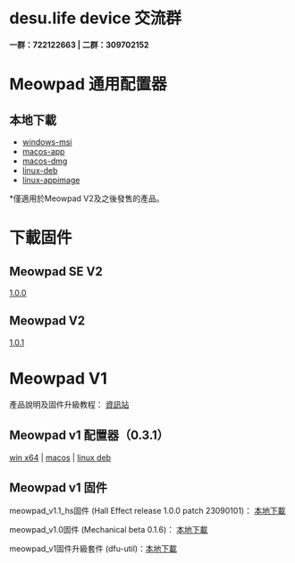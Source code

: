 # desu.life device 交流群

**一群：722122663 | 二群：309702152**

# Meowpad 通用配置器

## 本地下載

- [windows-msi](https://assets.desu.life/device/app/resources/MeowpadConfiguratorForV2_v1.0.3_windows.msi)
- [macos-app](https://assets.desu.life/device/app/resources/MeowpadConfiguratorForV2_v1.0.3_macos_app.zip)
- [macos-dmg](https://assets.desu.life/device/app/resources/MeowpadConfiguratorForV2_v1.0.3_macos.dmg)
- [linux-deb](https://assets.desu.life/device/app/resources/MeowpadConfiguratorForV2_v1.0.3_linux_deb.zip)
- [linux-appimage](https://assets.desu.life/device/app/resources/MeowpadConfiguratorForV2_v1.0.3_linux.AppImage)

*僅適用於Meowpad V2及之後發售的產品。

# 下載固件

## Meowpad SE V2

[1.0.0](https://desu.life/device/firmware/download/Meowpad_SE_v2/Meowpad_SE_v2_1.0.0.bin)

## Meowpad V2

[1.0.1](https://desu.life/device/firmware/download/Meowpad_v2/Meowpad_v2_1.0.1.bin)

# Meowpad V1

產品說明及固件升級教程： [資訊站](https://info.desu.life/?p=338)

## Meowpad v1 配置器（0.3.1）

[win x64](https://desu.life/device/app/download/Meowpad_v1/MeowpadConfigurator_0.3.1_x64_en-US.msi.zip)  | [macos](https://desu.life/device/app/download/Meowpad_v1/MeowpadConfigurator_0.3.1_macos-app.zip) | [linux deb](https://desu.life/device/app/download/Meowpad_v1/MeowpadConfigurator_0.3.1_amd64.deb.zip)

## Meowpad v1 固件

meowpad_v1.1_hs固件 (Hall Effect release 1.0.0 patch 23090101)： [本地下載](https://desu.life/device/firmware/download/Meowpad_v1/meowpad_v1_app_hs_edition_1.0.0_ptach_23090101.bin)

meowpad_v1.0固件 (Mechanical beta 0.1.6)： [本地下載](https://desu.life/device/firmware/download/Meowpad_v1/meowpad_v1_app_0.1.6.bin)

meowpad_v1固件升級套件 (dfu-util)：[本地下載](https://desu.life/device/firmware/download/Meowpad_v1/firmware_updater.zip)

